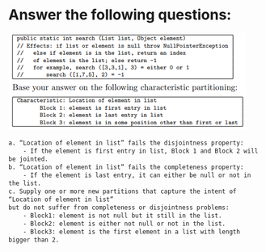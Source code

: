 # Answer the following questions:

![image](https://raw.githubusercontent.com/ibiann/Software-Testing-2021-USTH/main/PhamChiTrung/Img%206.1.3.PNG)
```
a. “Location of element in list” fails the disjointness property: 
    - If the element is first entry in list, Block 1 and Block 2 will be jointed.
b. “Location of element in list” fails the completeness property:
    - If the element is last entry, it can either be null or not in the list.
c. Supply one or more new partitions that capture the intent of “Location of element in list” 
but do not suffer from completeness or disjointness problems:
    - Block1: element is not null but it still in the list.
    - Block2: element is either not null or not in the list.
    - Block3: element is the first element in a list with length bigger than 2.
    
```
